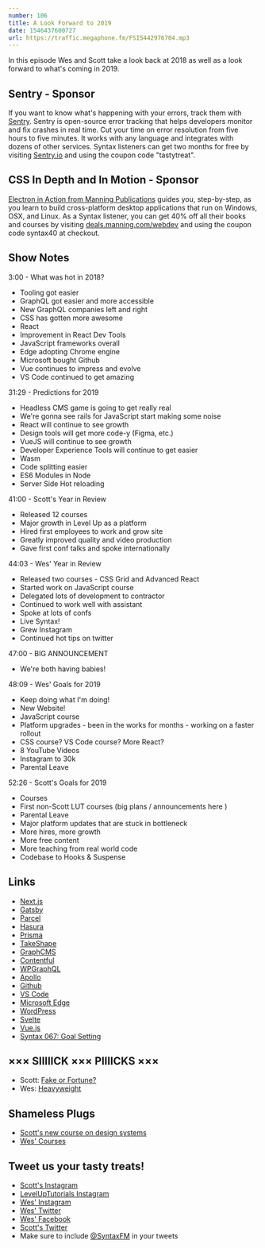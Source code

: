 ```yaml
---
number: 106
title: A Look Forward to 2019
date: 1546437600727
url: https://traffic.megaphone.fm/FSI5442976704.mp3
---
```


In this episode Wes and Scott take a look back at 2018 as well as a look forward to what's coming in 2019. 

## Sentry - Sponsor

If you want to know what's happening with your errors, track them with [Sentry](https://sentry.io/). Sentry is open-source error tracking that helps developers monitor and fix crashes in real time. Cut your time on error resolution from five hours to five minutes. It works with any language and integrates with dozens of other services. Syntax listeners can get two months for free by visiting [Sentry.io](https://sentry.io/) and using the coupon code "tastytreat".

## CSS In Depth and In Motion - Sponsor

[Electron in Action from Manning Publications](https://deals.manning.com/webdev) guides you, step-by-step, as you learn to build cross-platform desktop applications that run on Windows, OSX, and Linux. As a Syntax listener, you can get 40% off all their books and courses by visiting [deals.manning.com/webdev](https://deals.manning.com/webdev) and using the coupon code syntax40 at checkout.

## Show Notes

3:00 - What was hot in 2018?

* Tooling got easier
* GraphQL got easier and more accessible
* New GraphQL companies left and right
* CSS has gotten more awesome
* React
* Improvement in React Dev Tools
* JavaScript frameworks overall
* Edge adopting Chrome engine
* Microsoft bought Github
* Vue continues to impress and evolve
* VS Code continued to get amazing

31:29 - Predictions for 2019

* Headless CMS game is going to get really real
* We're gonna see rails for JavaScript start making some noise
* React will continue to see growth
* Design tools will get more code-y (Figma, etc.)
* VueJS will continue to see growth
* Developer Experience Tools will continue to get easier
* Wasm
* Code splitting easier
* ES6 Modules in Node
* Server Side Hot reloading

41:00 - Scott's Year in Review

* Released 12 courses
* Major growth in Level Up as a platform
* Hired first employees to work and grow site
* Greatly improved quality and video production
* Gave first conf talks and spoke internationally

44:03 - Wes' Year in Review

* Released two courses - CSS Grid and Advanced React
* Started work on JavaScript course
* Delegated lots of development to contractor
* Continued to work well with assistant
* Spoke at lots of confs
* Live Syntax!
* Grew Instagram
* Continued hot tips on twitter

47:00 - BIG ANNOUNCEMENT

* We're both having babies!

48:09 - Wes' Goals for 2019

* Keep doing what I'm doing!
* New Website!
* JavaScript course
* Platform upgrades - been in the works for months - working on a faster rollout
* CSS course? VS Code course? More React?
* 8 YouTube Videos
* Instagram to 30k
* Parental Leave

52:26 - Scott's Goals for 2019

* Courses
* First non-Scott LUT courses (big plans / announcements here )
* Parental Leave
* Major platform updates that are stuck in bottleneck
* More hires, more growth
* More free content
* More teaching from real world code
* Codebase to Hooks & Suspense

## Links

* [Next.js](https://nextjs.org/)
* [Gatsby](https://www.gatsbyjs.org/)
* [Parcel](https://parceljs.org/)
* [Hasura](https://hasura.io/)
* [Prisma](https://www.prisma.io/)
* [TakeShape](https://www.takeshape.io/)
* [GraphCMS](https://graphcms.com/)
* [Contentful](https://www.contentful.com/)
* [WPGraphQL](https://www.wpgraphql.com/)
* [Apollo](https://www.apollographql.com/)
* [Github](https://github.com/)
* [VS Code](https://code.visualstudio.com/)
* [Microsoft Edge](https://www.microsoft.com/en-us/windows/microsoft-edge)
* [WordPress](https://wordpress.org/)
* [Svelte](https://svelte.technology/)
* [Vue.js](https://vuejs.org/)
* [Syntax 067: Goal Setting](https://syntax.fm/show/067/hasty-treat-goal-setting)

## ××× SIIIIICK ××× PIIIICKS ×××

* Scott: [Fake or Fortune?](https://en.wikipedia.org/wiki/Fake_or_Fortune%3F)
* Wes: [Heavyweight](https://www.gimletmedia.com/heavyweight)

## Shameless Plugs

* [Scott's new course on design systems](https://LevelUpTutorials.com/pro)
* [Wes' Courses](https://wesbos.com/courses)

## Tweet us your tasty treats!

* [Scott's Instagram](https://www.instagram.com/stolinski/)
* [LevelUpTutorials Instagram](https://www.instagram.com/LevelUpTutorials/)
* [Wes' Instagram](https://www.instagram.com/wesbos/)
* [Wes' Twitter](https://twitter.com/wesbos)
* [Wes' Facebook](https://www.facebook.com/wesbos.developer)
* [Scott's Twitter](https://twitter.com/stolinski)
* Make sure to include [@SyntaxFM](https://twitter.com/SyntaxFM) in your tweets